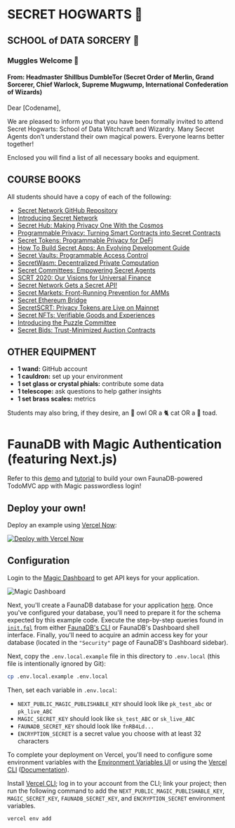 # SECRET HOGWARTS 🏰
## SCHOOL of DATA SORCERY 🧙
### Muggles Welcome 💖

#### From: Headmaster Shillbus DumbleTor (Secret Order of Merlin, Grand Sorcerer, Chief Warlock, Supreme Mugwump, International Confederation of Wizards)

Dear [Codename],

We are pleased to inform you that you have been formally invited to attend Secret Hogwarts: School of Data Witchcraft and Wizardry. Many Secret Agents don’t understand their own magical powers. Everyone learns better together!

Enclosed you will find a list of all necessary books and equipment.


## COURSE BOOKS

All students should have a copy of each of the following:

- [Secret Network GitHub Repository](https://github.com/enigmampc/SecretNetwork)
- [Introducing Secret Network](https://blog.scrt.network/introducing-secret-network)
- [Secret Hub: Making Privacy One With the Cosmos](https://blog.scrt.network/secret-hub)
- [Programmable Privacy: Turning Smart Contracts into Secret Contracts](https://blog.scrt.network/programmable-privacy)
- [Secret Tokens: Programmable Privacy for DeFi](https://blog.scrt.network/secret-tokens-programmable-privacy-for-defi)
- [How To Build Secret Apps: An Evolving Development Guide](https://blog.scrt.network/how-to-build-secret-apps)
- [Secret Vaults: Programmable Access Control](https://blog.scrt.network/secret-vaults-programmable-access-control)
- [SecretWasm: Decentralized Private Computation](https://blog.scrt.network/secretwasm-decentralized-private-computation)
- [Secret Committees: Empowering Secret Agents](https://blog.scrt.network/secret-committees-empowering-secret-agents)
- [SCRT 2020: Our Visions for Universal Finance](https://blog.scrt.network/secret-2020-defi)
- [Secret Network Gets a Secret API!](https://blog.scrt.network/secret-api)
- [Secret Markets: Front-Running Prevention for AMMs](https://blog.scrt.network/secret-markets-front-running-prevention)
- [Secret Ethereum Bridge](https://blog.scrt.network/secret-ethereum-bridge-privacy)
- [SecretSCRT: Privacy Tokens are Live on Mainnet](https://blog.scrt.network/secret-scrt-privacy-tokens-mainnet)
- [Secret NFTs: Verifiable Goods and Experiences](https://blog.scrt.network/secret-nfts)
- [Introducing the Puzzle Committee](https://blog.scrt.network/the-puzzle-committee)
- [Secret Bids: Trust-Minimized Auction Contracts](https://blog.scrt.network/secret-auctions)


## OTHER EQUIPMENT
- **1 wand:** GitHub account
- **1 cauldron:** set up your environment
- **1 set glass or crystal phials:** contribute some data
- **1 telescope:** ask questions to help gather insights
- **1 set brass scales:** metrics

Students may also bring, if they desire, an 🦉 owl OR a 🐈 cat OR a 🐸 toad.


# FaunaDB with Magic Authentication (featuring Next.js)

Refer to this [demo](https://example-nextjs-faunadb-todomvc.vercel.app/login) and [tutorial](https://docs.magic.link/integrations/todomvc) to build your own FaunaDB-powered TodoMVC app with Magic passwordless login!

## Deploy your own!

Deploy an example using [Vercel Now](https://vercel.com/docs/now-cli#commands/overview/basic-usage):

[![Deploy with Vercel Now](https://vercel.com/button)](https://vercel.com/new/git/external?repository-url=https%3A%2F%2Fgithub.com%2Fmagiclabs%2Fexample-nextjs-faunadb-todomvc&env=NEXT_PUBLIC_MAGIC_PUBLISHABLE_KEY,MAGIC_SECRET_KEY,FAUNADB_SECRET_KEY,ENCRYPTION_SECRET)

## Configuration

Login to the [Magic Dashboard](https://dashboard.magic.link) to get API keys for your application.

![Magic Dashboard](https://gblobscdn.gitbook.com/assets%2F-M1XNjqusnKyXZc7t7qQ%2F-M3HsSftOAghkNs-ttU3%2F-M3HsllfdwdDmeFXBK3U%2Fdashboard-pk.png?alt=media&token=4d6e7543-ae20-4355-951c-c6421b8f1b5f)

Next, you'll create a FaunaDB database for your application [here](https://dashboard.fauna.com/db-new/). Once you've configured your database, you'll need to prepare it for the schema expected by this example code. Execute the step-by-step queries found in [`init.fql`](./init.fql) from either [FaunaDB's CLI](https://github.com/fauna/fauna-shell) or FaunaDB's Dashboard shell interface. Finally, you'll need to acquire an admin access key for your database (located in the `"Security"` page of FaunaDB's Dashboard sidebar).

Next, copy the `.env.local.example` file in this directory to `.env.local` (this file is intentionally ignored by Git):

```bash
cp .env.local.example .env.local
```

Then, set each variable in `.env.local`:

- `NEXT_PUBLIC_MAGIC_PUBLISHABLE_KEY` should look like `pk_test_abc` or `pk_live_ABC`
- `MAGIC_SECRET_KEY` should look like `sk_test_ABC` or `sk_live_ABC`
- `FAUNADB_SECRET_KEY` should look like `fnRB4Ld...`
- `ENCRYPTION_SECRET` is a secret value you choose with at least 32 characters

To complete your deployment on Vercel, you'll need to configure some environment variables with the [Environment Variables UI](https://vercel.com/blog/environment-variables-ui) or using the [Vercel CLI](https://vercel.com/download) ([Documentation](https://vercel.com/docs/cli#commands/env)).

Install [Vercel CLI](https://vercel.com/download); log in to your account from the CLI; link your project; then run the following command to add the `NEXT_PUBLIC_MAGIC_PUBLISHABLE_KEY`, `MAGIC_SECRET_KEY`, `FAUNADB_SECRET_KEY`, and `ENCRYPTION_SECRET` environment variables.

```bash
vercel env add
```
